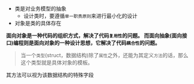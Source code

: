 * 类是对业务模型的抽象
	* 设计类时，要遵循`单一职责原则`来进行最小化的设计
* 对象是类的具体存在

__面向对象是一种代码的组织方式，解决了代码`复用性`的问题。
而面向抽象(面向接口)编程则是面向对象的一种设计思想，它解决了代码`耦合性`的问题。__



> 当一个`类型`(struct，数据结构)除了`属性`之外，还能为其定义`方法`的话，那么这个类型就是具体对象的模板。

其方法可以视为该数据结构的特殊字段
